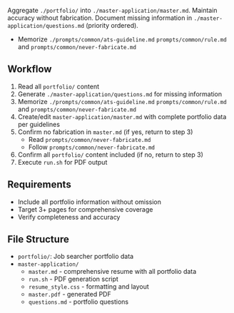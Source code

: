 Aggregate `./portfolio/` into `./master-application/master.md`. Maintain accuracy without fabrication. Document missing information in `./master-application/questions.md` (priority ordered). 
- Memorize `./prompts/common/ats-guideline.md` `prompts/common/rule.md` and `prompts/common/never-fabricate.md`

## Workflow
1. Read all `portfolio/` content
2. Generate `./master-application/questions.md` for missing information
3. Memorize `./prompts/common/ats-guideline.md` `prompts/common/rule.md` and `prompts/common/never-fabricate.md`
4. Create/edit `master-application/master.md` with complete portfolio data per guidelines
5. Confirm no fabrication in `master.md` (if yes, return to step 3)
    - Read `prompts/common/never-fabricate.md`
    - Follow `prompts/common/never-fabricate.md`
6. Confirm all `portfolio/` content included (if no, return to step 3)
7. Execute `run.sh` for PDF output

## Requirements
- Include all portfolio information without omission
- Target 3+ pages for comprehensive coverage
- Verify completeness and accuracy

## File Structure
- `portfolio/`: Job searcher portfolio data
- `master-application/`
    - `master.md` - comprehensive resume with all portfolio data
    - `run.sh` - PDF generation script
    - `resume_style.css` - formatting and layout
    - `master.pdf` - generated PDF
    - `questions.md` - portfolio questions